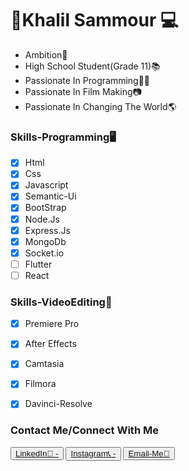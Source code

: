 <h1>🌌Khalil Sammour 💻</h1>
<ul>
               
<li>Ambition🚀</li>
<li>High School Student(Grade 11)📚 </li>
<li>Passionate In Programming👨‍💻</li>
<li>Passionate In Film Making📷</li>
<li>Passionate In Changing The World🌎</li>
</ul>

### Skills-Programming🖥️

- [x] Html
- [x] Css
- [x] Javascript
- [x] Semantic-Ui
- [x] BootStrap
- [x] Node.Js
- [x] Express.Js
- [x] MongoDb
- [x] Socket.io
- [ ] Flutter
- [ ] React
### Skills-VideoEditing🎥

- [x] Premiere Pro
- [x] After Effects
- [x] Camtasia
- [x] Filmora
- [x] Davinci-Resolve



### Contact Me/Connect With Me

<p>
<button><a href="https://www.linkedin.com/in/khalil-sammour-3186b0205/">LinkedIn🔗     -</a></button>
<button><a href="https://www.instagram.com/sammour_khalil/">Instagram📞          -</a></button>
<button><a href="mailto:khalil.almortada@hotmail.com">Email-Me📧</a></button>
</p> 